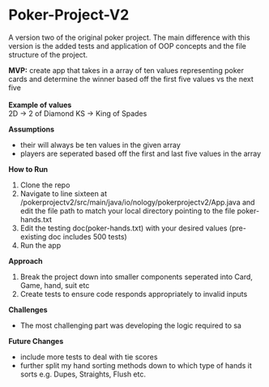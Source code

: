 # Poker-Project-V2
A version two of the original poker project. The main difference with this version is the added tests and application of OOP concepts and the file structure of the project.

**MVP:**
create app that takes in a array of ten values representing poker cards and determine
the winner based off the first five values vs the next five <br>
<br>
**Example of values**
<br>
2D -> 2 of Diamond
KS -> King of Spades

**Assumptions**
- their will always be ten values in the given array
- players are seperated based off the first and last five values in the array

**How to Run**
1. Clone the repo
2. Navigate to line sixteen at /pokerprojectv2/src/main/java/io/nology/pokerprojectv2/App.java and edit the file path to match your local directory
   pointing to the file poker-hands.txt
3. Edit the testing doc(poker-hands.txt) with your desired values (pre-existing doc includes 500 tests)
4. Run the app

**Approach**
1. Break the project down into smaller components seperated into Card, Game, hand, suit etc
2. Create tests to ensure code responds appropriately to invalid inputs

**Challenges**
- The most challenging part was developing the logic required to sa

**Future Changes**
- include more tests to deal with tie scores
- further split my hand sorting methods down to which type of hands it sorts e.g. Dupes, Straights, Flush etc.
